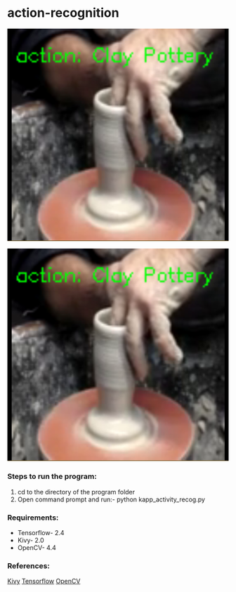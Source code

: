 # action-recognition

![img](https://github.com/computervisionpro/action-recognition/blob/main/activity-recognition.png)


![img](https://github.com/computervisionpro/action-recognition/blob/main/activity-recognition.png)


### Steps to run the program:

1. cd to the directory of the program folder
2. Open command prompt and run:- python kapp_activity_recog.py



### Requirements:

- Tensorflow- 2.4
- Kivy- 2.0
- OpenCV- 4.4


### References:

[Kivy](http://inclem.net/pages/kivy-crash-course/)
[Tensorflow](https://www.tensorflow.org/lite)
[OpenCV](https://www.pyimagesearch.com/)
